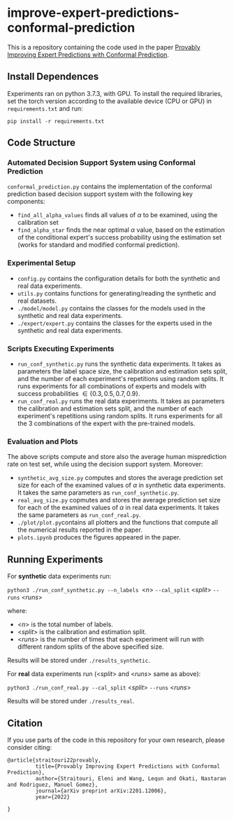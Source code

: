 # improve-expert-predictions-conformal-prediction
This is a repository containing the code used in the paper [Provably Improving Expert Predictions with Conformal Prediction](https://arxiv.org/abs/2201.12006).

## Install Dependences

Experiments ran on python 3.7.3, with GPU. To install the required libraries, set the torch version according to the available device (CPU or GPU) in `requirements.txt` and run:

```pip install -r requirements.txt```

## Code Structure

### Automated Decision Support System using Conformal Prediction

`conformal_prediction.py` contains the implementation of the conformal prediction based decision support system with the following key components:

* `find_all_alpha_values` finds all values of $\alpha$ to be examined, using the calibration set 
* `find_alpha_star` finds the near optimal $\alpha$ value, based on the estimation of the conditional expert's success probability using the estimation set (works for standard and modified conformal prediction). 

### Experimental Setup

* `config.py` contains the configuration details for both the synthetic and real data experiments.
* `utils.py` contains functions for generating/reading the synthetic and real datasets.
* `./model/model.py` contains the classes for the models used in the synthetic and real data experiments.
* `./expert/expert.py` contains the classes for the experts used in the synthetic and real data experiments.


### Scripts Executing Experiments
* `run_conf_synthetic.py` runs the synthetic data experiments. It takes as parameters the label space size, the calibration and estimation sets split, and the number of each experiment's repetitions using random splits. It runs experiments for all combinations of experts and models with success probabilities $\in\{0.3,0.5,0.7,0.9\}$.
* `run_conf_real.py` runs the real data experiments. It takes as parameters  the calibration and estimation sets split, and the number of each experiment's repetitions using random splits. It runs experiments for all the 3 combinations of the expert with the pre-trained models.

### Evaluation and Plots
The above scripts compute and store also the average human misprediction rate on test set, while using the decision support system. Moreover:
* `synthetic_avg_size.py` computes and stores the average prediction set size for each of the examined values of $\alpha$ in synthetic data experiments. It takes the same parameters as `run_conf_synthetic.py`.
* `real_avg_size.py` copmutes and stores the average prediction set size for each of the examined values of $\alpha$ in real data experiments. It takes the same parameters as `run_conf_real.py`.
* `./plot/plot.py`contains all plotters and the functions that compute all the numerical results reported in the paper.
* `plots.ipynb` produces the figures appeared in the paper.


## Running Experiments

For **synthetic** data experiments run:

`python3 ./run_conf_synthetic.py --n_labels `<*n*\> `--cal_split` <*split*\> `--runs` <*runs*\>

where:
*  <*n*\> is the total number of labels. 
* <*split*\> is the calibration and estimation split.
* <*runs*\> is the number of times that each experiment will run with different random splits of the above specified size.

Results will be stored under `./results_synthetic`.


For **real** data experiments run (<*split*\> and <*runs*\> same as above):

`python3 ./run_conf_real.py --cal_split` <*split*\> `--runs` <*runs*\>

 Results will be stored under `./results_real`.


## Citation
If you use parts of the code in this repository for your own research, please consider citing:

```
@article{straitouri22provably,
         title={Provably Improving Expert Predictions with Conformal Prediction},
         author={Straitouri, Eleni and Wang, Lequn and Okati, Nastaran and Rodriguez, Manuel Gomez},
         journal={arXiv preprint arXiv:2201.12006},
         year={2022}
         
}
```

